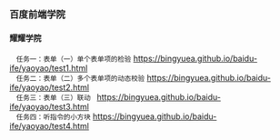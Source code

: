 ### 百度前端学院
#### 耀耀学院
    `任务一：表单（一）单个表单项的检验` https://bingyuea.github.io/baidu-ife/yaoyao/test1.html  
     `任务二：表单（二）多个表单项的动态校验` https://bingyuea.github.io/baidu-ife/yaoyao/test2.html   
       `任务三：表单（三）联动
` https://bingyuea.github.io/baidu-ife/yaoyao/test3.html  
    `任务四：听指令的小方块` https://bingyuea.github.io/baidu-ife/yaoyao/test4.html  


 